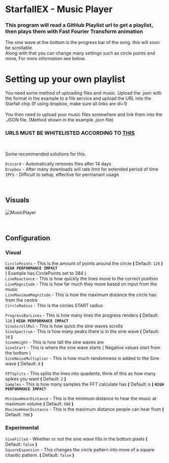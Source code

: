 # StarfallEX - Music Player
### This program will read a GitHub Playlist url to get a playlist, then plays them with Fast Fourier Transform animation

The sine wave at the bottom is the progress bar of the song. this will soon be scrollable.<br>
Along with that you can change many settings such as circle points and more, For more information see below.

# Setting up your own playlist
You need some method of uploading files and music. Upload the .json with the format in the example to a file service and upload the URL into the Starfall chip (If using dropbox, make sure all links are dl=1) <br>
 <br>
You then need to upload your music files somewhere and link them into the .JSON file. (Method shown in the example .json file)

### URLS MUST BE WHITELISTED ACCORDING TO [THIS](https://github.com/thegrb93/StarfallEx/blob/master/lua/starfall/permissions/providers_sh/url_whitelist.lua )

<br>

Some recommended solutions for this.

`Discord` - Automatically removes files after 14 days <br>
`Dropbox` - After many downloads will rate limit for extended period of time <br>
`IPFS` - Difficult to setup, effective for permanant usage <br>

<br>

## <b>Visuals</b>

![MusicPlayer](https://github.com/Toakley683/StarfallEX-Music-Player/assets/101290005/040b0212-5c22-4f45-93ac-aa33210d82e4)

<br>

## <b>Configuration</b>

### Visual

`CirclePoints` - This is the amount of points around the circle <b>(</b> Default: `128` <b>)</b> <b>`HIGH PERFORMANCE IMPACT`</b> <br>( Example has CirclePoints set to 384 ) <br>
`LineReactance` - This is how quickly the lines move to the correct position <br>
`LineMagnitude` - This is how far much they move based on input from the music <br>
`LineMaximumMagnitude` - This is how the maximum distance the circle has from the centre <br>
`CircleRadius` - This is the circles START radius <br>

`ProgressBarLines` - This is how many lines the progress renders <b>(</b> Default: `128` <b>)</b> <b>`HIGH PERFORMANCE IMPACT`</b> <br>
`SineScrollMul` - This is how quick the sine waves scrolls <br>
`SineSpectrum` - This is how many peaks there is in the sine wave <b>(</b> Default: `10` <b>)</b> <br>
`SineHeight` - This is how tall the sine waves are <br>
`SineStart` - This is where the sine wave starts ( Negative values start from the bottom ) <br>
`SineNoiseMultiplier` - This is how much randomness is added to the Sine wave <b>(</b> Default: `0` <b>)</b> <br>

`FFTSplits` - This splits the lines into quadents, think of this as how many spikes you want <b>(</b> Default: `2` <b>)</b> <br>
`Samples` - This is how many samples the FFT calculate has <b>(</b> Default: `6` <b>)</b> <b>`HIGH PERFORMANCE IMPACT`</b> <br>

`MinimumHearDistance` - This is the minimum distance to hear the music at maximum volume <b>(</b> Default: `500` <b>)</b> <br>
`MaximumHearDistance` - This is the maximum distance people can hear from <b>(</b> Default: `700` <b>)</b> <br>

### Experimental

`SineFilled` - Whether or not the sine wave fills in the bottom pixels <b>(</b> Default: `false` <b>)</b> <br>
`SquareExpansion` - This changes the circle pattern into more of a square chaotic pattern. <b>(</b> Default: `false` <b>)</b> <br>
